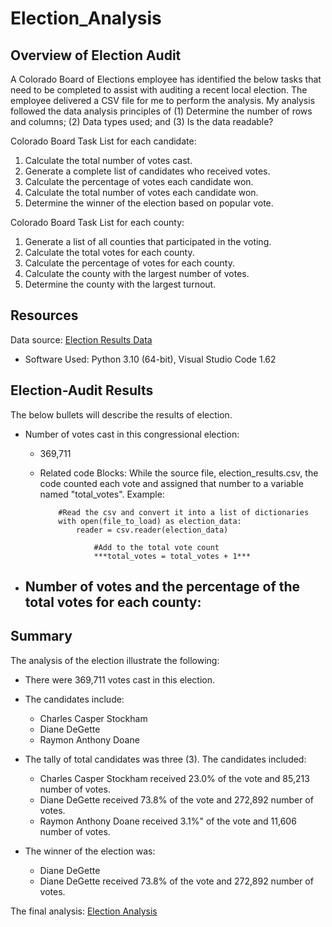 # Election_Analysis

## Overview of Election Audit
A Colorado Board of Elections employee has identified the below tasks that need to be completed to assist with auditing a recent local election. The employee 
delivered a CSV file for me to perform the analysis.  My analysis followed the data analysis principles of (1) Determine the number of rows and columns; 
(2) Data types used; and (3) Is the data readable?

Colorado Board Task List for each candidate:
1. Calculate the total number of votes cast.
2. Generate a complete list of candidates who received votes.
3. Calculate the percentage of votes each candidate won.
4. Calculate the total number of votes each candidate won.
5. Determine the winner of the election based on popular vote.

Colorado Board Task List for each county:
1. Generate a list of all counties that participated in the voting.
2. Calculate the total votes for each county.
3. Calculate the percentage of votes for each county.
4. Calculate the county with the largest number of votes.
5. Determine the county with the largest turnout.

## Resources
Data source: [Election Results Data](https://github.com/SheaButta/Election_Analysis/blob/main/Resources/election_results.csv)

- Software Used: Python 3.10 (64-bit), Visual Studio Code 1.62

## Election-Audit Results
The below bullets will describe the results of election.

  - Number of votes cast in this congressional election:
      - 369,711
      - Related code Blocks:  While the source file, election_results.csv, the code counted each vote and assigned that number to a variable named "total_votes".
        Example:
        
                #Read the csv and convert it into a list of dictionaries
                with open(file_to_load) as election_data:
                    reader = csv.reader(election_data)

                        #Add to the total vote count
                        ***total_votes = total_votes + 1***
        

  - Number of votes and the percentage of the total votes for each county:
      - 

## Summary
The analysis of the election illustrate the following:
- There were 369,711 votes cast in this election.
- The candidates include:
  - Charles Casper Stockham
  - Diane DeGette
  - Raymon Anthony Doane
- The tally of total candidates was three (3).  The candidates included:
  - Charles Casper Stockham received 23.0% of the vote and 85,213 number of votes.
  - Diane DeGette received 73.8% of the vote and 272,892 number of votes.
  - Raymon Anthony Doane received 3.1%" of the vote and 11,606 number of votes.
  
- The winner of the election was:
  - Diane DeGette
  - Diane DeGette received 73.8% of the vote and 272,892 number of votes.

The final analysis: [Election Analysis](https://github.com/SheaButta/Election_Analysis/blob/main/analysis/election_analysis.txt)


